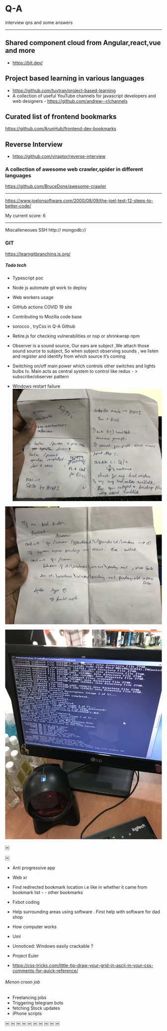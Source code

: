 
# Q-A
interview qns and some answers

---

## Shared component cloud from Angular,react,vue and more
- https://bit.dev/

## Project based learning in various languages
- https://github.com/tuvtran/project-based-learning
- A collection of useful YouTube channels for javascript developers and web designers - https://github.com/andrew--r/channels

## Curated list of frontend bookmarks
https://github.com/ArunHub/frontend-dev-bookmarks


## Reverse Interview
 - https://github.com/viraptor/reverse-interview

### A collection of awesome web crawler,spider in different languages
https://github.com/BruceDone/awesome-crawler


----
https://www.joelonsoftware.com/2000/08/09/the-joel-test-12-steps-to-better-code/

My current score: 6

----
Miscalleneoues SSH http:// mongodb://

### GIT
https://learngitbranching.js.org/




##### Todo tech
- Typescript poc 
- Node js automate git work to deploy
- Web workers usage 
- GitHub actions COVID 19 site
- Contributing to Mozilla code base 
- sorocco , tryCss in Q-A Github
- Retire.js for checking vulnerabilities or nsp or shrinkwrap npm

- Observer is a sound source, Our ears are subject ,We attach those sound source to subject, So when subject observing sounds , we listen and register and identify from which source it’s coming
- Switching on/off main power which controls other switches and lights bulbs tv. Main acts as central system to control like redux - > subscribe/observer pattern
- Windows restart failure 
![n26 26090](https://raw.githubusercontent.com/ArunHub/Q-A/master/.github/windows-failure-1.jpeg)

![len nd  wholows wingnu pending in1 Perding old](https://raw.githubusercontent.com/ArunHub/Q-A/master/.github/windows-failure-2.jpeg)

![10 percent complete  (12 Be OdEn InN OTR NONEN Recovering](https://raw.githubusercontent.com/ArunHub/Q-A/master/.github/Recovering.JPG)


￼

￼
- Anti progressive app
- Web xr 
- Find redirected bookmark location i.e like in whether it came from bookmark list - - other bookmarks
- Fxbot coding 
- Help surrounding areas using software . First help with software for dad shop 
- How computer works 
- Uml 
- Unnoticed: Windows easily crackable ?
- Project Euler 

- https://css-tricks.com/little-tip-draw-your-grid-in-ascii-in-your-css-comments-for-quick-reference/

###### Menon croon job 
- Freelancing jobs
- Triggering telegram bots 
- fetching Stock updates 
- iPhone scripts


￼
￼
￼
￼
￼
￼
￼
￼
￼
￼
